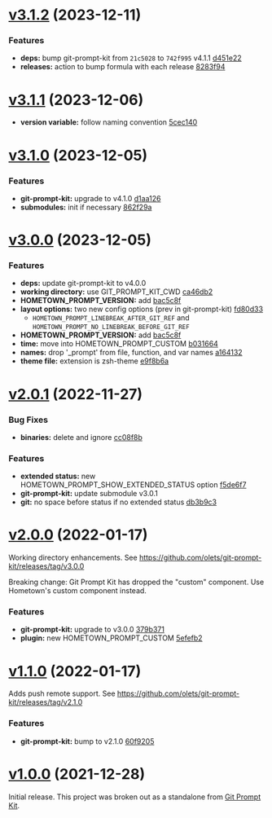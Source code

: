 # [v3.1.2](/compare/v3.1.1...v3.1.2) (2023-12-11)


### Features

* **deps:** bump git-prompt-kit from `21c5028` to `742f995` v4.1.1 [d451e22](https://github.com/olets/hometown-prompt/commit/d451e222d69b2b67d6a2a46ea493f04e13ece856)
* **releases:** action to bump formula with each release [8283f94](https://github.com/olets/hometown-prompt/commit/8283f94)



# [v3.1.1](/compare/v3.1.0...v3.1.1) (2023-12-06)

* **version variable:** follow naming convention [5cec140](https://github.com/olets/hometown-prompt/commit/5cec140f39c5485d87318ead64522c91df11d6cc)



# [v3.1.0](/compare/v3.0.0...v3.1.0) (2023-12-05)

### Features

* **git-prompt-kit:** upgrade to v4.1.0 [d1aa126](https://github.com/olets/hometown-prompt/commit/d1aa126)
* **submodules:** init if necessary [862f29a](https://github.com/olets/hometown-prompt/commit/862f29a3c243fd5e5ac4b7982f93cf5948649aa3)



# [v3.0.0](/compare/v2.0.1...v3.0.0) (2023-12-05)


### Features

* **deps:** update git-prompt-kit to v4.0.0
* **working directory:** use GIT_PROMPT_KIT_CWD [ca46db2](https://github.com/olets/hometown-prompt/commit/ca46db2)
* **HOMETOWN_PROMPT_VERSION:** add [bac5c8f](https://github.com/olets/hometown-prompt/commit/bac5c8f)
* **layout options:** two new config options (prev in git-prompt-kit) [fd80d33](https://github.com/olets/hometown-prompt/commit/fd80d33)
  - `HOMETOWN_PROMPT_LINEBREAK_AFTER_GIT_REF` and `HOMETOWN_PROMPT_NO_LINEBREAK_BEFORE_GIT_REF`
* **HOMETOWN_PROMPT_VERSION:** add [bac5c8f](https://github.com/olets/hometown-prompt/bac5c8f817ac1658c282785e8d55990aae618075)
* **time:** move into HOMETOWN_PROMPT_CUSTOM [b031664](https://github.com/olets/hometown-prompt/commit/b031664c49ff38909c93eda2cd96954a22baa7f5)
* **names:** drop '_prompt' from file, function, and var names [a164132](https://github.com/olets/hometown-prompt/a1641326d73b6f3012061182fe9cb002bb5e69cf)
* **theme file:** extension is zsh-theme [e9f8b6a](olets/hometown-prompt/e9f8b6afcd2b06c6016b4438cc42d2b375d8ea16)


# [v2.0.1](/compare/v2.0.0...v2.0.1) (2022-11-27)


### Bug Fixes

* **binaries:** delete and ignore [cc08f8b](https://github.com/olets/hometown-prompt/commit/cc08f8b)


### Features

* **extended status:** new HOMETOWN_PROMPT_SHOW_EXTENDED_STATUS option [f5de6f7](https://github.com/olets/hometown-prompt/commit/f5de6f7)
* **git-prompt-kit:** update submodule v3.0.1
* **git:** no space before status if no extended status [db3b9c3](https://github.com/olets/hometown-prompt/commit/db3b9c3)



# [v2.0.0](/compare/v1.1.0...v2.0.0) (2022-01-17)

Working directory enhancements. See https://github.com/olets/git-prompt-kit/releases/tag/v3.0.0

Breaking change: Git Prompt Kit has dropped the "custom" component. Use Hometown's custom component instead.

### Features

* **git-prompt-kit:** upgrade to v3.0.0 [379b371](https://github.com/olets/hometown-prompt/commit/379b37194e1b1342f00cc01fc0943a22b657a000)
* **plugin:** new HOMETOWN_PROMPT_CUSTOM [5efefb2](https://github.com/olets/hometown-prompt/commit/5efefb2)



# [v1.1.0](https://github.com/olets/hometown-prompt/compare/v1.0.0...v1.1.0) (2022-01-17)

Adds push remote support. See https://github.com/olets/git-prompt-kit/releases/tag/v2.1.0

### Features

* **git-prompt-kit:** bump to v2.1.0 [60f9205](https://github.com/olets/hometown-prompt/commit/60f9205)



# [v1.0.0](https://github.com/olets/hometown-prompt/compare/initial...v1.0.0) (2021-12-28)

Initial release. This project was broken out as a standalone from [Git Prompt Kit](https://github.com/olets/git-prompt-kit).



